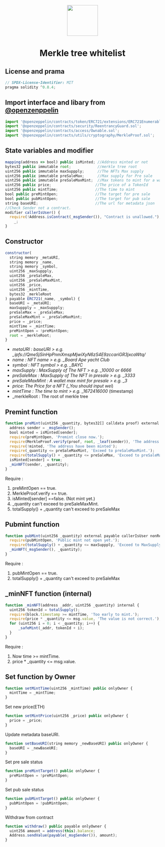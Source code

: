 <div align="center">
  <a href="https://linktr.ee/evileye0666" target="_blank"><img src="https://user-images.githubusercontent.com/6915577/206463704-a359e72a-350a-493e-ac76-8bf0932068f0.png" width="100px" alt=""></a>
  <h1>Merkle tree whitelist</h1>
</div>

## License and prama

```js
// SPDX-License-Identifier: MIT
pragma solidity ^0.8.4;
```

## Import interface and libary from [@openzenppelin](https://github.com/OpenZeppelin/openzeppelin-contracts)

```js
import '@openzeppelin/contracts/token/ERC721/extensions/ERC721Enumerable.sol';
import '@openzeppelin/contracts/security/ReentrancyGuard.sol';
import '@openzeppelin/contracts/access/Ownable.sol';
import '@openzeppelin/contracts/utils/cryptography/MerkleProof.sol';
```

## State variables and modifier

```js
mapping(address => bool) public isMinted; //Address minted or not
bytes32 public immutable root;            //merkle tree root
uint256 public immutable maxSuppply;      //The NFTs Max supply
uint256 public immutable preSaleMax;      //Max supply for Pre sale
uint256 public immutable preSaleMaxMint;  //Max tokens to mint for a wallet in pre sale
uint256 public price;                    //The price of a TokenId
uint256 public mintTime;                 //The time to mint
bool public preMintOpen;                 //The target for pre sale
bool public pubMintOpen;                 //The target for pub sale
string baseURI;                          //The url for metadata json
//Check Sender not a contract.
modifier callerIsUser() {
  require(!Address.isContract(_msgSender()), "Contract is unallowed.");
    _;
}
```

## Constructor

```js
constructor(
  string memory _metaURI,
  string memory _name,
  string memory _symbol,
  uint256 _maxSuppply,
  uint256 _preSaleMax,
  uint256 _preSaleMaxMint,
  uint256 _price,
  uint256 _mintTime,
  bytes32 _merkleRoot
) payable ERC721(_name, _symbol) {
  baseURI = _metaURI;
  maxSuppply = _maxSuppply;
  preSaleMax = _preSaleMax;
  preSaleMaxMint = _preSaleMaxMint;
  price = _price;
  mintTime = _mintTime;
  preMintOpen = !preMintOpen;
  root = _merkleRoot;
}

```

- _metaURI : baseURI > e.g. \_ipfs://QmeSjSinHpPnmXmspMjwiXyN6zS4E9zccariGR3jxcaWtq/_
- _name : NFT name > e.g. \_Board Ape yacht Club_
- _symbol : NFT symbol > e.g. \_BAYC_
- _maxSupply : MaxSupply of The NFT > e.g. \_10000 or 6666_
- _preSaleMax : MaxSupply of The NFT in presale > e.g. \_3333_
- _preSaleMaxMint : A wallet max mint for presale > e.g. \_3_
- _price: The Price for a NFT (\_You should input wei_)
- _mintTime : The time to mint > e.g. \_1672416000_ (timestamp)
- \_merkleRoot : The root of merkle tree

## Premint function

```js
function preMint(uint256 _quantity, bytes32[] calldata proof) external payable nonReentrant callerIsUser {
  address sender = _msgSender();
  bool minted = isMinted[sender];
  require(preMintOpen, 'Premint close now.');
  require(MerkleProof.verify(proof, root, _leaf(sender)), 'The address not in whitelist.');
  require(!minted, 'The address have been minted');
  require(_quantity <= preSaleMaxMint, 'Exceed to preSaleMaxMint.');
  require(totalSupply() + _quantity <= preSaleMax, 'Exceed to preSaleMax.');
  isMinted[sender] = true;
  _minNFT(sender, _quantity);
}
```

Require :

1. preMintOpen == true.
2. MerkleProof.verify == true.
3. isMinted[sender] ==false. (Not mint yet.)
4. \_quantity can't exceed to preSaleMaxMint.
5. totalSupply() + \_quantity can't exceed to preSaleMax

## Pubmint function

```js
function pubMint(uint256 _quantity) external payable callerIsUser nonReentrant {
  require(pubMintOpen, 'Public mint not open yet.');
  require(totalSupply() + _quantity <= maxSuppply, 'Exceed to MaxSupply');
  _minNFT(_msgSender(), _quantity);
}
```

Require :

1. pubMintOpen == true.
2. totalSupply() + \_quantity can't exceed to preSaleMax

## \_minNFT function (internal)

```js
function _minNFT(address _addr, uint256 _quantity) internal {
  uint256 tokenId = totalSupply();
  require(block.timestamp >= mintTime, 'Too early to mint.');
  require(price * _quantity <= msg.value, 'The value is not correct.');
  for (uint256 i = 0; i < _quantity; i++) {
      _safeMint(_addr, tokenId + i);
  }
}
```

Require :

1. Now time >= mintTime.
2. price \* \_quantity <= msg.value.

## Set function by Owner

```js
function setMintTime(uint256 _mintTime) public onlyOwner {
  mintTime = _mintTime;
}
```

Set new price(ETH)

```js
function setMintPrice(uint256 _price) public onlyOwner {
  price = _price;
}
```

Update metadata baseURI.

```js
function setBaseURI(string memory _newBaseURI) public onlyOwner {
  baseURI = _newBaseURI;
}
```

Set pre sale status

```js
function preMintTarget() public onlyOwner {
  preMintOpen = !preMintOpen;
}
```

Set pub sale status

```js
function pubMintTarget() public onlyOwner {
  pubMintOpen = !pubMintOpen;
}
```

Withdraw from contract

```js
function withdraw() public payable onlyOwner {
  uint256 amount = address(this).balance;
  Address.sendValue(payable(_msgSender()), amount);
}
```
